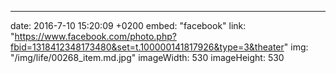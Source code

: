 ---
date: 2016-7-10 15:20:09 +0200
embed: "facebook"
link: "https://www.facebook.com/photo.php?fbid=1318412348173480&set=t.100000141817926&type=3&theater"
img: "/img/life/00268_item.md.jpg"
imageWidth: 530
imageHeight: 530
